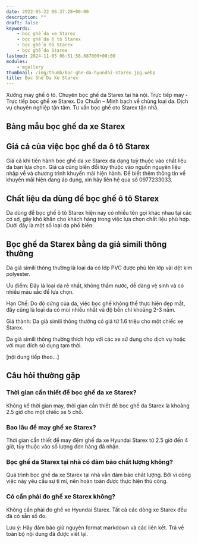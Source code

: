 ```yaml
---
date: 2022-05-22 06:37:28+00:00
description: ""
draft: false
keywords:
    - bọc ghế da xe Starex
    - bọc ghế da ô tô Starex
    - bọc ghế ô tô Starex
    - bọc ghế da Starex
lastmod: 2024-11-05 06:51:58.687000+00:00
modules:
    - mgallery
thumbnail: /img/thumb/boc-ghe-da-hyundai-starex.jpg.webp
title: Bọc Ghế Da Xe Starex
---
```


Xưởng may ghế ô tô. Chuyên bọc ghế da Starex tại hà nội. Trực tiếp may - Trực tiếp bọc ghế xe Starex. Da Chuẩn – Minh bạch về chủng loại da. Dịch vụ chuyên nghiệp tận tâm. Tư vấn bọc ghế oto Starex tận nhà.

## Bảng mẫu bọc ghế da xe Starex

## Giá cả của việc bọc ghế da ô tô Starex

Giá cả khi tiến hành bọc ghế da xe Starex đa dạng tuỳ thuộc vào chất liệu da bạn lựa chọn. Giá cả cũng biến đổi tùy thuộc vào nguồn nguyên liệu nhập về và chương trình khuyến mãi hiện hành. Để biết thêm thông tin về khuyến mãi hiện đang áp dụng, xin hãy liên hệ qua số 0977233033.

## Chất liệu da dùng để bọc ghế ô tô Starex

Da dùng để bọc ghế ô tô Starex hiện nay có nhiều tên gọi khác nhau tại các cơ sở, gây khó khăn cho khách hàng trong việc lựa chọn chất liệu phù hợp. Dưới đây là một số loại da phổ biến:

## Bọc ghế da Starex bằng da giả simili thông thường

Da giả simili thông thường là loại da có lớp PVC được phủ lên lớp vải dệt kim polyester.

Ưu điểm: Đây là loại da rẻ nhất, không thấm nước, dễ dàng vệ sinh và có nhiều màu sắc để lựa chọn.

Hạn Chế: Do độ cứng của da, việc bọc ghế không thể thực hiện đẹp mắt, đây cũng là loại da có mùi nhiều nhất và độ bền chỉ khoảng 2-3 năm.

Giá thành: Da giả simili thông thường có giá từ 1.6 triệu cho một chiếc xe Starex.

Da giả simili thông thường thích hợp với các xe sử dụng cho dịch vụ hoặc với mục đích sử dụng tạm thời.

[nội dung tiếp theo...]

## Câu hỏi thường gặp

### Thời gian cần thiết để bọc ghế da xe Starex?
Không kể thời gian may, thời gian cần thiết để bọc ghế da Starex là khoảng 2.5 giờ cho một chiếc xe 5 chỗ.

### Bao lâu để may ghế xe Starex?
Thời gian cần thiết để may đệm ghế da xe Hyundai Starex từ 2.5 giờ đến 4 giờ, tùy thuộc vào số lượng đơn hàng đã nhận.

### Bọc ghế da Starex tại nhà có đảm bảo chất lượng không?
Quá trình bọc ghế da xe Starex tại nhà vẫn đảm bảo chất lượng. Bởi vì công việc này yêu cầu sự tỉ mỉ, nên hoàn toàn được thực hiện thủ công.

### Có cần phải đo ghế xe Starex không?
Không cần phải đo ghế xe Hyundai Starex. Tất cả các dòng xe Starex đều đã có sẵn số đo.

Lưu ý: Hãy đảm bảo giữ nguyên format markdown và các liên kết. Trả về toàn bộ nội dung đã được viết lại.